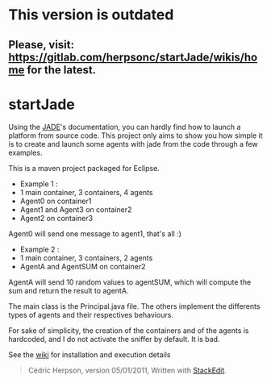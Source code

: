 # This version is outdated

## Please, visit: https://gitlab.com/herpsonc/startJade/wikis/home for the latest.

# startJade

Using the [JADE](http://jade.tilab.com)'s documentation, you can hardly find how to launch a platform from source code. This project only aims to show you how simple it is to create and launch some agents with jade from the code through a few examples.

This is a maven project packaged for Eclipse.

 - Example 1 :
  - 1 main container, 3 containers, 4 agents
  - Agent0 on container1
  - Agent1 and Agent3 on container2
  - Agent2 on container3
 
 Agent0 will send one message to agent1, that's all :)
  
 - Example 2 : 
  - 1 main container, 3 containers, 2 agents
  - AgentA and AgentSUM on container2
  
  AgentA will send 10 random values to agentSUM, which will compute the sum and return the result to agentA.
 
The main class is the Principal.java file. The others implement the differents types of agents and their respectives behaviours. 

For sake of simplicity, the creation of the containers and of the agents is hardcoded, 
and I do not activate the sniffer by default. It is bad.


See the [wiki](https://github.com/herpsonc/startJade/wiki) for installation and execution details



> Cédric Herpson, version 05/01/2011, 
> Written with [StackEdit](https://stackedit.io/).
